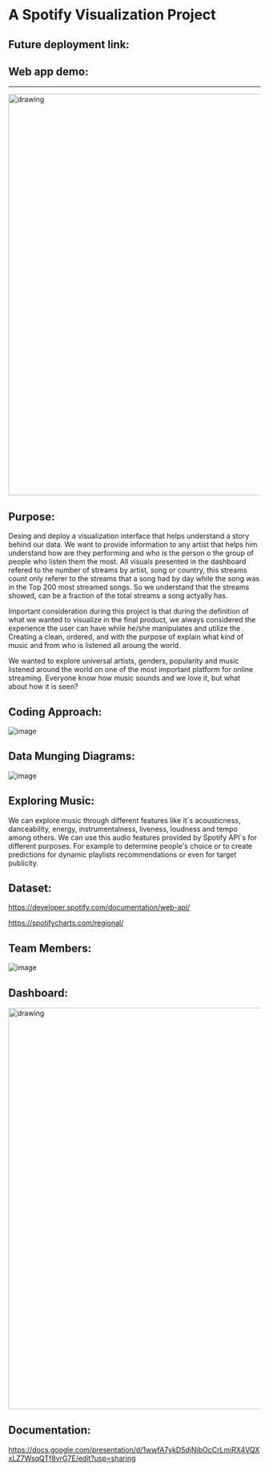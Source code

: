 # A Spotify Visualization Project 

## Future deployment link:

## Web app demo:

<!-- <img src="https://github.com/leoipn/Project_2/blob/main/1.png" alt="drawing" width="800"/> -->

<!-- <img src="https://github.com/leoipn/Project_2/blob/main/2.png" alt="drawing" width="800"/> -->


<hr>

<img src="https://www.zdnet.com/a/hub/i/2021/02/02/f5d66b1e-6228-4373-a347-a327de7ab4a3/spotify-korea.jpg" alt="drawing" width="800"/>

## Purpose:

Desing and deploy a visualization interface that helps understand a story behind our data. We want to provide information to any artist that helps him understand how are they performing and who is the person o the group of people who listen them the most. All visuals presented in the dashboard refered to the number of streams by artist, song or country, this streams count only referer to the streams that a song had by day while the song was in the Top 200 most streamed songs. So we understand that the streams showed, can be a fraction of the total streams a song actyally has. 

Important consideration during this project is that during the definition of what we wanted to visualize in the final product, we always considered the experience the user can have while he/she manipulates and utilize the . Creating a clean, ordered, and with the purpose of explain what kind of music and from who is listened all aroung the world.

We wanted to explore universal artists, genders, popularity and music listened around the world on one of the most important platform for online streaming.
Everyone know how music sounds and we love it, but what about how it is seen?

## Coding Approach:

![image](https://user-images.githubusercontent.com/80076539/126912197-efd72b34-0d6b-43a2-9d4c-00883830d1c2.png)

## Data Munging Diagrams:

![image](https://user-images.githubusercontent.com/80076539/126912179-b87aa67b-0b02-4155-aa05-a4b59d54221a.png)

## Exploring Music:

We can explore music through different features like it´s acousticness, danceability, energy, instrumentalness, liveness, loudness and tempo among others.
We can use this audio features provided by Spotify API´s for different purposes. For example to determine people's choice or to create predictions for dynamic playlists recommendations or even for target publicity.

## Dataset: ##

https://developer.spotify.com/documentation/web-api/

https://spotifycharts.com/regional/

## Team Members:

![image](https://user-images.githubusercontent.com/80076539/126912369-5e3eeaf4-39cf-43d3-9da7-d857d2583aa5.png)


## Dashboard: ##

<img src="https://user-images.githubusercontent.com/80076539/125554739-12c4f6e7-6214-4695-99d0-fea13844cb04.png" alt="drawing" width="800"/>

## Documentation: ##

https://docs.google.com/presentation/d/1wwfA7ykD5djNibOcCrLmiRX4VQXxLZ7WsqQTf8vrG7E/edit?usp=sharing

